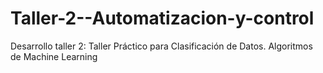 # Taller-2--Automatizacion-y-control
Desarrollo taller 2: Taller Práctico para Clasificación de Datos. Algoritmos de Machine Learning

